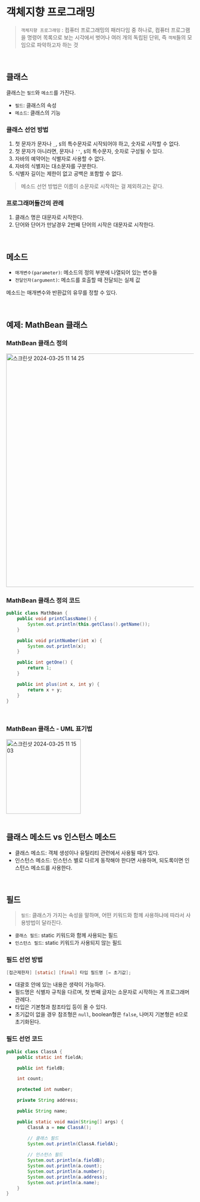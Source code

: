 # 객체지향 프로그래밍
> `객체지향 프로그래밍` : 컴퓨터 프로그래밍의 패러다임 중 하나로, 컴퓨터 프로그램을 명령어 목록으로 보는 시각에서 벗어나 여러 개의 독립된 단위, 즉 `객체`들의 모임으로 파악하고자 하는 것

<br>

## 클래스

클래스는 `필드`와 `메소드`를 가진다.
- `필드`: 클래스의 속성
- `메소드`: 클래스의 기능

### 클래스 선언 방법
1. 첫 문자가 문자나 `_`, `$`의 특수문자로 시작되어야 하고, 숫자로 시작할 수 없다.
2. 첫 문자가 아니라면, 문자나 `''`, `$`의 특수문자, 숫자로 구성될 수 있다.
3. 자바의 예약어는 식별자로 사용할 수 없다.
4. 자바의 식별자는 대소문자를 구분한다.
5. 식별자 길이는 제한이 없고 공백은 포함할 수 없다.

> 메소드 선언 방법은 이름이 소문자로 시작하는 걸 제외하고는 같다.

### 프로그래머들간의 관례
1. 클래스 명은 대문자로 시작한다.
2. 단어와 단어가 만날경우 2번째 단어의 시작은 대문자로 시작한다.

<br>

## 메소드

- `매개변수(parameter)`: 메소드의 정의 부분에 나열되어 있는 변수들
- `전달인자(argument)`: 메소드를 호출할 때 전달되는 실제 값

메소드는 매개변수와 반환값의 유무를 정할 수 있다.

<br>

## 예제: MathBean 클래스

### MathBean 클래스 정의
<img width="626" alt="스크린샷 2024-03-25 11 14 25" src="https://github.com/hamsangjin/TIL/assets/103736614/ca0de47b-6cf9-4b96-a7c8-affe82c5d5a0">

<br>

### MathBean 클래스 정의 코드
```java
public class MathBean {
    public void printClassName() {
        System.out.println(this.getClass().getName());
    }

    public void printNumber(int x) {
        System.out.println(x);
    }

    public int getOne() {
        return 1;
    }

    public int plus(int x, int y) {
        return x + y;
    }
}
```

<br>

### MathBean 클래스 - UML 표기법
<img width="200" alt="스크린샷 2024-03-25 11 15 03" src="https://github.com/hamsangjin/TIL/assets/103736614/9d924ea6-5fd8-4391-a69c-a7f54390c79b">
<br>

<br>

## 클래스 메소드 vs 인스턴스 메소드

- 클래스 메소드: 객체 생성이나 유틸리티 관련에서 사용될 때가 있다.
- 인스턴스 메소드: 인스턴스 별로 다르게 동작해야 한다면 사용하며, 되도록이면 인스턴스 메소드를 사용한다.

<br>

## 필드

> `필드`: 클래스가 가지는 속성을 말하며, 어떤 키워드와 함께 사용하냐에 따라서 사용방법이 달라진다.
- `클래스 필드`: static 키워드와 함께 사용되는 필드
- `인스턴스 필드`: static 키워드가 사용되지 않는 필드

### 필드 선언 방법
```java
[접근제한자] [static] [final] 타입 필드명 [= 초기값];
```
- 대괄호 안에 있는 내용은 생략이 가능하다.
- 필드명은 식별자 규칙을 다르며, 첫 번째 글자는 소문자로 시작하는 게 프로그래머 관례다.
- 타입은 기본형과 참조타입 등이 올 수 있다.
- 초기값이 없을 경우 참조형은 `null`, boolean형은 `false`, 나머지 기본형은 `0`으로 초기화된다.

### 필드 선언 코드
```java
public class ClassA {
    public static int fieldA;

    public int fieldB;

    int count;

    protected int number;

    private String address;

    public String name;

    public static void main(String[] args) {
        ClassA a = new ClassA();

        // 클래스 필드
        System.out.println(ClassA.fieldA);
        
        // 인스턴스 필드
        System.out.println(a.fieldB);
        System.out.println(a.count);
        System.out.println(a.number);
        System.out.println(a.address);
        System.out.println(a.name);
    }
}
```
